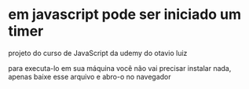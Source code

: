 # em javascript pode ser iniciado um timer
 projeto do curso de JavaScript da udemy do otavio luiz


para executa-lo em sua máquina você não vai precisar instalar nada, apenas baixe esse arquivo e abro-o no navegador
